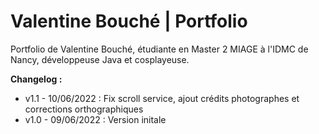 # Valentine Bouché | Portfolio
Portfolio de Valentine Bouché, étudiante en Master 2 MIAGE à l'IDMC de Nancy, développeuse Java et cosplayeuse.

**Changelog :**
- v1.1 - 10/06/2022 : Fix scroll service, ajout crédits photographes et corrections orthographiques
- v1.0 - 09/06/2022 : Version initale